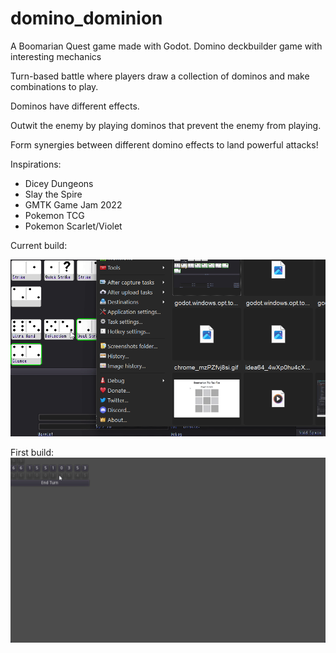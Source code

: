 # domino_dominion
A Boomarian Quest game made with Godot. Domino deckbuilder game with interesting mechanics

Turn-based battle where players draw a collection of dominos and make combinations to play.

Dominos have different effects.

Outwit the enemy by playing dominos that prevent the enemy from playing.

Form synergies between different domino effects to land powerful attacks!

Inspirations:
- Dicey Dungeons
- Slay the Spire
- GMTK Game Jam 2022
- Pokemon TCG
- Pokemon Scarlet/Violet

Current build:

![Demo](https://github.com/boomyville/domino-dominion/blob/main/screenRecordings/CurrentBuild.gif?raw=true)

First build:
![First Build](https://github.com/boomyville/domino-dominion/blob/main/screenRecordings/11October2024.gif?raw=true)
